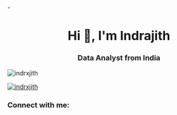 -<h1 align="center">Hi 👋, I'm Indrajith</h1>
<h3 align="center">Data Analyst from India</h3>

<p align="left"> <img src="https://komarev.com/ghpvc/?username=indrxjith&label=Profile%20views&color=0e75b6&style=flat" alt="indrxjith" /> </p>

<p align="left"> <a href="https://github.com/ryo-ma/github-profile-trophy"><img src="https://github-profile-trophy.vercel.app/?username=indrxjith" alt="indrxjith" /></a> </p>

<h3 align="left">Connect with me:</h3>
